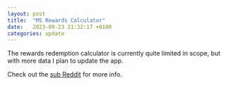 ```yaml
---
layout: post
title:  "MS Rewards Calculator"
date:   2023-09-23 21:32:17 +0100
categories: update
---
```

The rewards redemption calculator is currently quite limited in scope, but with more data I plan to update the app.

Check out the [sub Reddit][sub-reddit] for more info.

[sub-reddit]: https://www.reddit.com/r/MicrosoftRewards/
